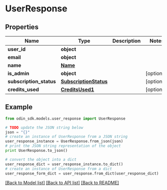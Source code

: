 # UserResponse


## Properties

Name | Type | Description | Notes
------------ | ------------- | ------------- | -------------
**user_id** | **object** |  | 
**email** | **object** |  | 
**name** | [**Name**](Name.md) |  | 
**is_admin** | **object** |  | [optional] 
**subscription_status** | [**SubscriptionStatus**](SubscriptionStatus.md) |  | [optional] 
**credits_used** | [**CreditsUsed1**](CreditsUsed1.md) |  | [optional] 

## Example

```python
from odin_sdk.models.user_response import UserResponse

# TODO update the JSON string below
json = "{}"
# create an instance of UserResponse from a JSON string
user_response_instance = UserResponse.from_json(json)
# print the JSON string representation of the object
print UserResponse.to_json()

# convert the object into a dict
user_response_dict = user_response_instance.to_dict()
# create an instance of UserResponse from a dict
user_response_form_dict = user_response.from_dict(user_response_dict)
```
[[Back to Model list]](../README.md#documentation-for-models) [[Back to API list]](../README.md#documentation-for-api-endpoints) [[Back to README]](../README.md)


